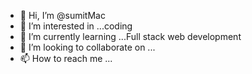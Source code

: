 - 👋 Hi, I’m @sumitMac
- 👀 I’m interested in ...coding 
- 🌱 I’m currently learning ...Full stack web development 
- 💞️ I’m looking to collaborate on ...
- 📫 How to reach me ...

<!---
sumitMac/sumitMac is a ✨ special ✨ repository because its `README.md` (this file) appears on your GitHub profile.
You can click the Preview link to take a look at your changes.
--->
